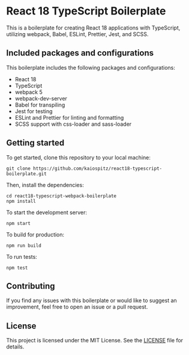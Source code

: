 # React 18 TypeScript Boilerplate

This is a boilerplate for creating React 18 applications with TypeScript, utilizing webpack, Babel, ESLint, Prettier, Jest, and SCSS.

## Included packages and configurations

This boilerplate includes the following packages and configurations:

- React 18
- TypeScript
- webpack 5
- webpack-dev-server
- Babel for transpiling
- Jest for testing
- ESLint and Prettier for linting and formatting
- SCSS support with css-loader and sass-loader

## Getting started

To get started, clone this repository to your local machine:

```
git clone https://github.com/kaiospitz/react18-typescript-boilerplate.git
```

Then, install the dependencies:

```
cd react18-typescript-webpack-boilerplate
npm install
```

To start the development server:

```
npm start
```

To build for production:

```
npm run build
```

To run tests:

```
npm test
```

## Contributing

If you find any issues with this boilerplate or would like to suggest an improvement, feel free to open an issue or a pull request.

## License

This project is licensed under the MIT License. See the [LICENSE](./LICENSE) file for details.
